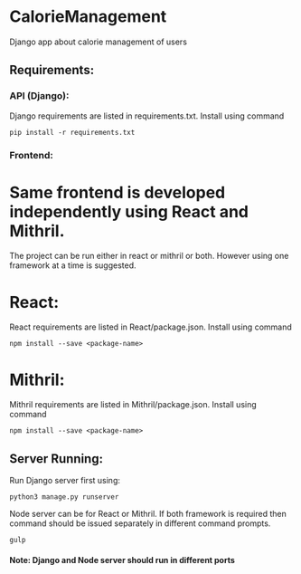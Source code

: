 # CalorieManagement
Django app about calorie management of users

## Requirements:
### API (Django):
Django requirements are listed in requirements.txt. Install using command

`pip install -r requirements.txt`

### Frontend:

# Same frontend is developed independently using React and Mithril.
The project can be run either in react or mithril or both.
However using one framework at a time is suggested.

# React:
React requirements are listed in React/package.json. Install using command

`npm install --save <package-name>`

# Mithril:
Mithril requirements are listed in Mithril/package.json. Install using command

`npm install --save <package-name>`

## Server Running:
Run Django server first using:

`python3 manage.py runserver`

Node server can be for React or Mithril. If both framework is required then command should
be issued separately in different command prompts.

`gulp`

#### Note: Django and Node server should run in different ports
